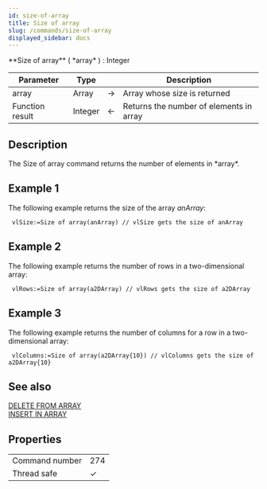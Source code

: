```yaml
---
id: size-of-array
title: Size of array
slug: /commands/size-of-array
displayed_sidebar: docs
---
```


<!--REF #_command_.Size of array.Syntax-->**Size of array** ( *array* ) : Integer<!-- END REF-->
<!--REF #_command_.Size of array.Params-->
| Parameter | Type |  | Description |
| --- | --- | --- | --- |
| array | Array | &#8594;  | Array whose size is returned |
| Function result | Integer | &#8592; | Returns the number of elements in array |

<!-- END REF-->

## Description 

<!--REF #_command_.Size of array.Summary-->The Size of array command returns the number of elements in *array*.<!-- END REF-->

## Example 1 

The following example returns the size of the array *anArray*:

```4d
 vlSize:=Size of array(anArray) // vlSize gets the size of anArray
```

## Example 2 

The following example returns the number of rows in a two-dimensional array:

```4d
 vlRows:=Size of array(a2DArray) // vlRows gets the size of a2DArray
```

## Example 3 

The following example returns the number of columns for a row in a two-dimensional array:

```4d
 vlColumns:=Size of array(a2DArray{10}) // vlColumns gets the size of a2DArray{10}
```

## See also 

[DELETE FROM ARRAY](delete-from-array.md)  
[INSERT IN ARRAY](insert-in-array.md)  

## Properties

|  |  |
| --- | --- |
| Command number | 274 |
| Thread safe | &check; |


